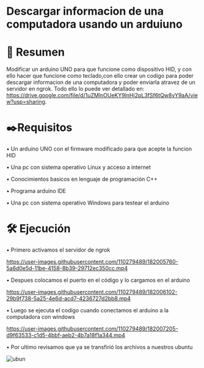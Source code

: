 # Descargar informacion de una computadora usando un arduiuno 
# 📜 Resumen 
Modificar un arduino UNO para que funcione como dispositivo HID, y con ello hacer que funcione como teclado,con ello crear un codigo para poder descargar informacion de una computadora y poder enviarla atravez de un servidor en ngrok.
Todo ello lo puede ver detallado en: https://drive.google.com/file/d/1uZMlnOUeKY9lnHj2pL3fSf6tQw8vY9aA/view?usp=sharing.


# ✒️Requisitos
• Un arduino UNO con el firmware modificado para que acepte la funcion HID




• Una pc con sistema operativo Linux y acceso a internet



• Conocimientos basicos en lenguaje de programación C++



• Programa arduino IDE



• Una pc con sistema operativo Windows para testear el arduino

# 🛠️ Ejecución
• Primero activamos el servidor de ngrok


https://user-images.githubusercontent.com/110279489/182005760-5a6d0e5d-11be-4158-8b39-29712ec350cc.mp4



• Despues colocamos el puerto en el código y lo cargamos en el arduino 

https://user-images.githubusercontent.com/110279489/182006102-29b9f738-5a25-4e6d-acd7-4236727d2bb8.mp4


• Luego se ejecuta el codigo cuando conectamos el arduino a la computadora con windows

https://user-images.githubusercontent.com/110279489/182007205-d9f63533-c1d5-4bbf-aeb2-4b7a18f1a344.mp4

• Por ultimo revisamos que ya se transfirió los archivos a nuestros ubuntu

![ubun](https://user-images.githubusercontent.com/110279489/182007324-9a2a2a16-6d18-4e45-887c-6889d48c0f05.png)
